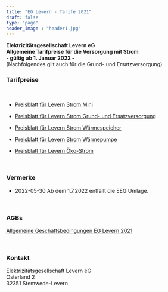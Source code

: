 ```yaml
---
title: "EG Levern - Tarife 2021"
draft: false
type: "page"
header_image : "header1.jpg"
---
```


<style>
.standartFont {
  font-size: 0.9em;
}
</style>

<DIV class="centerContent"><STRONG>Elektrizitätsgesellschaft Levern eG<BR>Allgemeine Tarifpreise
für die Versorgung mit Strom<BR>- gültig ab 1. Januar 2022 - <BR></STRONG>(Nachfolgendes
gilt auch für die Grund- und Ersatzversorgung) </DIV>

### Tarifpreise

<br>

* [Preisblatt für Levern Strom Mini](/pdf/2022-Preisblatt-Strom-Mini.pdf)

* [Preisblatt für Levern Strom Grund- und Ersatzversorgung](/pdf/2022-Preisblatt-Strom-Grund-Ersatzversorgung.pdf)

* [Preisblatt für Levern Strom Wärmespeicher](/pdf/2022-Preisblatt-Strom-Waermespeicher.pdf)

* [Preisblatt für Levern Strom Wärmepumpe](/pdf/2022-Preisblatt-Strom-Waermepumpe.pdf)

* [Preisblatt für Levern Öko-Strom](/pdf/2022-Preisblatt-Strom-Oeko.pdf)

<br>

### Vermerke

* 2022-05-30 Ab dem 1.7.2022 entfällt die EEG Umlage.

<br>

### AGBs

[Allgemeine Geschäftsbedingungen EG Levern 2021](/pdf/AGB-2021.pdf)

<br>

### Kontakt

<P style="clear:both;">Elektrizitätsgesellschaft Levern eG<br />
Osterland 2<br />
32351 Stemwede-Levern</P>
